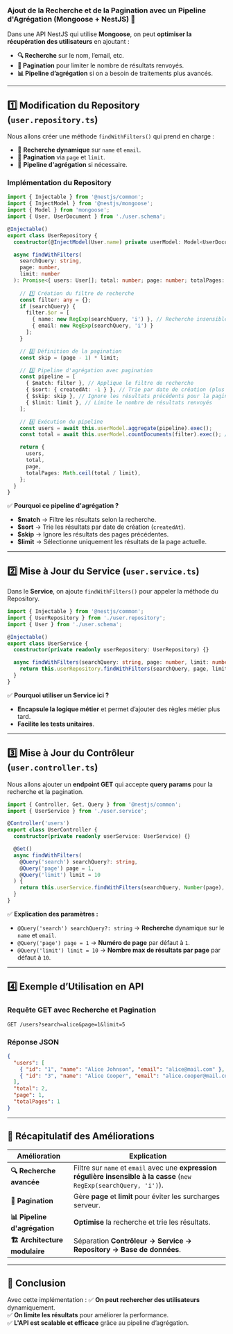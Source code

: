 ### **Ajout de la Recherche et de la Pagination avec un Pipeline d'Agrégation (Mongoose + NestJS) 🚀**  

Dans une API NestJS qui utilise **Mongoose**, on peut **optimiser la récupération des utilisateurs** en ajoutant :
- **🔍 Recherche** sur le nom, l’email, etc.
- **📑 Pagination** pour limiter le nombre de résultats renvoyés.
- **📊 Pipeline d’agrégation** si on a besoin de traitements plus avancés.

---

## **1️⃣ Modification du Repository (`user.repository.ts`)**
Nous allons créer une méthode `findWithFilters()` qui prend en charge :
- 📌 **Recherche dynamique** sur `name` et `email`.  
- 📌 **Pagination** via `page` et `limit`.  
- 📌 **Pipeline d'agrégation** si nécessaire.  

### **Implémentation du Repository**
```ts
import { Injectable } from '@nestjs/common';
import { InjectModel } from '@nestjs/mongoose';
import { Model } from 'mongoose';
import { User, UserDocument } from './user.schema';

@Injectable()
export class UserRepository {
  constructor(@InjectModel(User.name) private userModel: Model<UserDocument>) {}

  async findWithFilters(
    searchQuery: string,
    page: number,
    limit: number
  ): Promise<{ users: User[]; total: number; page: number; totalPages: number }> {
    
    // 1️⃣ Création du filtre de recherche
    const filter: any = {};
    if (searchQuery) {
      filter.$or = [
        { name: new RegExp(searchQuery, 'i') }, // Recherche insensible à la casse
        { email: new RegExp(searchQuery, 'i') }
      ];
    }

    // 2️⃣ Définition de la pagination
    const skip = (page - 1) * limit;

    // 3️⃣ Pipeline d'agrégation avec pagination
    const pipeline = [
      { $match: filter }, // Applique le filtre de recherche
      { $sort: { createdAt: -1 } }, // Trie par date de création (plus récent en premier)
      { $skip: skip }, // Ignore les résultats précédents pour la pagination
      { $limit: limit }, // Limite le nombre de résultats renvoyés
    ];

    // 4️⃣ Exécution du pipeline
    const users = await this.userModel.aggregate(pipeline).exec();
    const total = await this.userModel.countDocuments(filter).exec(); // Compte total d'utilisateurs trouvés

    return {
      users,
      total,
      page,
      totalPages: Math.ceil(total / limit),
    };
  }
}
```

✅ **Pourquoi ce pipeline d'agrégation ?**
- **$match** → Filtre les résultats selon la recherche.
- **$sort** → Trie les résultats par date de création (`createdAt`).
- **$skip** → Ignore les résultats des pages précédentes.
- **$limit** → Sélectionne uniquement les résultats de la page actuelle.

---

## **2️⃣ Mise à Jour du Service (`user.service.ts`)**
Dans le **Service**, on ajoute `findWithFilters()` pour appeler la méthode du Repository.

```ts
import { Injectable } from '@nestjs/common';
import { UserRepository } from './user.repository';
import { User } from './user.schema';

@Injectable()
export class UserService {
  constructor(private readonly userRepository: UserRepository) {}

  async findWithFilters(searchQuery: string, page: number, limit: number): Promise<{ users: User[]; total: number; page: number; totalPages: number }> {
    return this.userRepository.findWithFilters(searchQuery, page, limit);
  }
}
```
✅ **Pourquoi utiliser un Service ici ?**
- **Encapsule la logique métier** et permet d’ajouter des règles métier plus tard.
- **Facilite les tests unitaires**.

---

## **3️⃣ Mise à Jour du Contrôleur (`user.controller.ts`)**
Nous allons ajouter un **endpoint GET** qui accepte **query params** pour la recherche et la pagination.

```ts
import { Controller, Get, Query } from '@nestjs/common';
import { UserService } from './user.service';

@Controller('users')
export class UserController {
  constructor(private readonly userService: UserService) {}

  @Get()
  async findWithFilters(
    @Query('search') searchQuery?: string,
    @Query('page') page = 1,
    @Query('limit') limit = 10
  ) {
    return this.userService.findWithFilters(searchQuery, Number(page), Number(limit));
  }
}
```

✅ **Explication des paramètres :**
- `@Query('search') searchQuery?: string` → **Recherche** dynamique sur le `name` et `email`.
- `@Query('page') page = 1` → **Numéro de page** par défaut à `1`.
- `@Query('limit') limit = 10` → **Nombre max de résultats par page** par défaut à `10`.

---

## **4️⃣ Exemple d’Utilisation en API**
### **Requête GET avec Recherche et Pagination**
```http
GET /users?search=alice&page=1&limit=5
```

### **Réponse JSON**
```json
{
  "users": [
    { "id": "1", "name": "Alice Johnson", "email": "alice@mail.com" },
    { "id": "3", "name": "Alice Cooper", "email": "alice.cooper@mail.com" }
  ],
  "total": 2,
  "page": 1,
  "totalPages": 1
}
```

---

## **📌 Récapitulatif des Améliorations**
| **Amélioration**      | **Explication** |
|-----------------------|----------------|
| **🔍 Recherche avancée** | Filtre sur `name` et `email` avec une **expression régulière insensible à la casse** (`new RegExp(searchQuery, 'i')`). |
| **📑 Pagination** | Gère **page** et **limit** pour éviter les surcharges serveur. |
| **📊 Pipeline d'agrégation** | **Optimise** la recherche et trie les résultats. |
| **🏗️ Architecture modulaire** | Séparation **Contrôleur → Service → Repository → Base de données**. |

---

## **🎯 Conclusion**
Avec cette implémentation :
✅ **On peut rechercher des utilisateurs** dynamiquement.  
✅ **On limite les résultats** pour améliorer la performance.  
✅ **L'API est scalable et efficace** grâce au pipeline d’agrégation.  
